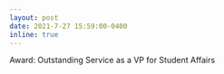 ```yaml
---
layout: post
date: 2021-7-27 15:59:00-0400
inline: true
---
```


Award: Outstanding Service as a VP for Student Affairs
